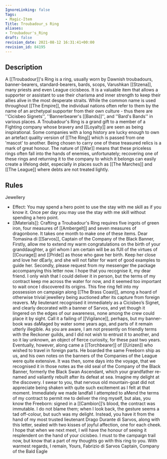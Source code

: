 ```yaml
---
IgnoreLinking: false
Tags:
- Magic-Item
Title: Troubadour_s Ring
aliases:
- Troubadour's_Ring
draft: false
revision_date: 2021-08-12 16:31:41+00:00
revision_id: 84195
---
```


## Description
A [[Troubadour]]'s Ring is a ring, usually worn by Dawnish troubadours, banner-bearers, standard-bearers, bards, scops, Varushkan [[Stzena]], many priests and even League cicisbeos. It is a valuable item that allows a supporter or assistant to use their charisma and inner strength to keep their allies alive in the most desperate straits. While the common name is used throughout [[The Empire]], the individual nations often refer to them by the name of an archetypal supporter from their own culture - thus there are ''Cicisbeo Signets'', ''Bannerbearer's [[Bands]]'', and ''Bard's Bands'' in various places.
A Troubadour's Ring is a grand gift to a member of a Fighting company whose bravery and [[Loyalty]] are seen as being inspirational. Some companies with a long history are lucky enough to own an artefact quality version of [[The Ring]] which is passed from one 'mascot' to another. Being chosen to carry one of these treasured relics is a mark of great honour. The nature of [[War]] means that these priceless rings often fall into the hands of enemies, unfortunately; recovering one of these rings and returning it to the company to which it belongs can easily create a lifelong debt, especially in places such as [[The Marches]] and [[The League]] where debts are not treated lightly.
## Rules
Jewellery
* Effect: You may spend a hero point to use the stay with me skill as if you know it. Once per day you may use the stay with me skill without spending a hero point.
* [[Materials]]: Crafting a Troubadour's Ring requires five ingots of green iron, four measures of [[Ambergelt]] and seven measures of dragonbone. It takes one month to make one of these items.
Dear Tomasina di [[Sarvos]], Captain of the Company of the Black Banner,
Firstly, allow me to extend my warm congratulations on the birth of your granddaughter, a girl whom I am certain will be as fUll of the virtues of [[Courage]] and [[Pride]] as those who gave her birth. Keep her close and love her dEarly, and she will not falter for want of good examples to guide her.
Secondly, please request from my messenger the package accompanying this letter now. I hope that you recognise it, my dear friend. I only wish that I could deliver it in person, but the terms of my contract keep me across the water for now, and it seemed too important to wait once I discovered its origins.
This fine ring fell into my possession on campaign along [[The Brass Coast]], among a hoard of otherwise trivial jewellery being auctioned after its capture from foreign reavers. My lieutenant recognised it immediately as a Cicisbeo’s Signet, and clearly decorated with a banner of Sarvos, and yet though it lingered on the edges of our awareness, none among the crew could place it by sight. Call it a failing of [[Vigilance]], perhaps, but my banner-book was daMaged by water some years ago, and parts of it remain utterly illegible. As you are aware, I am not presently on friendly terms with the Reckoner guilds, and I did not wish to entrust it to another, and so it lay unknown, an object of fierce curiosity, for these past two years. 
Eventually, however, along came a [[Torchbearer]] of [[Urizen]] who wished to travel in foreign parts. He boarded the same Freeborn ship as us, and his own notes on the banners of the Companies of the League were quite extensive. It was then, some days into the voyage, that we recognised it in those notes as the old seal of the Company of the Black Banner, formerly the Black Swan Ascendant, which your grandfather re-named and valiantly rebuilt after its defeat at sea.
Imagine my delight at the discovery. I swear to you, that nervous old mountain-goat did not appreciate being shaken with quite such excitement as I felt at that moment. Immediately we made landfall I attempted to aMend the terms of my contract to permit me to deliver the ring myself, but alas, you know the Freeborn: signed in a [[Cambion]]’s blood, the contract was immutable. I do not blame them; when I look back, the gesture seems a tad off-colour, but such was my delight.
Instead, you have it from the hand of my most trusted lieutenant Drago Durante di Sarvos, along with this letter, sealed with two kisses of joyful affection, one for each cheek. I hope that when we next meet, I will have the honour of seeing it resplendent on the hand of your cicisbeo.
I must to the campaign trail now, but know that a part of my thoughts go with this ring to you.
With warmest regards, I remain,
Yours,
Fabrizio di Sarvos
Captain, Company of the Bald Eagle